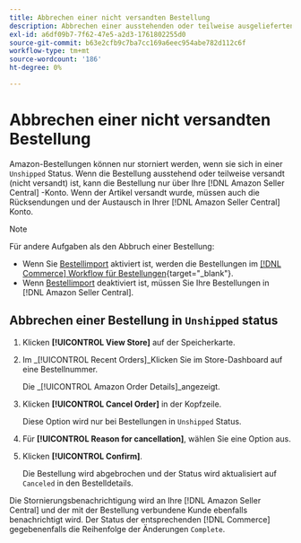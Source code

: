 ```yaml
---
title: Abbrechen einer nicht versandten Bestellung
description: Abbrechen einer ausstehenden oder teilweise ausgelieferten (unausgelieferten) Bestellung über Ihre Amazon [!DNL Seller Central] -Konto.
exl-id: a6df09b7-7f62-47e5-a2d3-1761802255d0
source-git-commit: b63e2cfb9c7ba7cc169a6eec954abe782d112c6f
workflow-type: tm+mt
source-wordcount: '186'
ht-degree: 0%

---
```


# Abbrechen einer nicht versandten Bestellung

Amazon-Bestellungen können nur storniert werden, wenn sie sich in einer `Unshipped` Status. Wenn die Bestellung ausstehend oder teilweise versandt (nicht versandt) ist, kann die Bestellung nur über Ihre [!DNL Amazon Seller Central] -Konto. Wenn der Artikel versandt wurde, müssen auch die Rücksendungen und der Austausch in Ihrer [!DNL Amazon Seller Central] Konto.

>[!NOTE]
>
>Für andere Aufgaben als den Abbruch einer Bestellung:
>
>- Wenn Sie [Bestellimport](./order-settings.md) aktiviert ist, werden die Bestellungen im [[!DNL Commerce] Workflow für Bestellungen](https://docs.magento.com/user-guide/sales/orders.html){target="_blank"}.
>- Wenn [Bestellimport](./order-settings.md) deaktiviert ist, müssen Sie Ihre Bestellungen in [!DNL Amazon Seller Central].


## Abbrechen einer Bestellung in `Unshipped` status

1. Klicken **[!UICONTROL View Store]** auf der Speicherkarte.

1. Im _[!UICONTROL Recent Orders]_Klicken Sie im Store-Dashboard auf eine Bestellnummer.

   Die _[!UICONTROL Amazon Order Details]_angezeigt.

1. Klicken **[!UICONTROL Cancel Order]** in der Kopfzeile.

   Diese Option wird nur bei Bestellungen in `Unshipped` Status.

1. Für **[!UICONTROL Reason for cancellation]**, wählen Sie eine Option aus.

1. Klicken **[!UICONTROL Confirm]**.

   Die Bestellung wird abgebrochen und der Status wird aktualisiert auf `Canceled` in den Bestelldetails.

Die Stornierungsbenachrichtigung wird an Ihre [!DNL Amazon Seller Central] und der mit der Bestellung verbundene Kunde ebenfalls benachrichtigt wird. Der Status der entsprechenden [!DNL Commerce] gegebenenfalls die Reihenfolge der Änderungen `Complete`.
